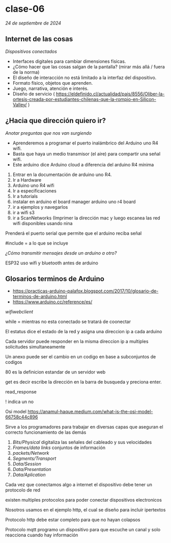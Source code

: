 # clase-06
*24 de septiembre de 2024*

## Internet de las cosas

*Dispositivos conectados*

- Interfaces digitales para cambiar dimensiones físicas.
- ¿Cómo hacer que las cosas salgan de la pantalla? (mirar más allá / fuera de la norma)
- El diseño de interacción no está limitado a la interfaz del dispositivo.
- Formato físico, objetos que aprenden.
- Juego, narrativa, atención e interés.
- Diseño de servicio ( https://eldefinido.cl/actualidad/pais/8556/Oliber-la-ortesis-creada-por-estudiantes-chilenas-que-la-rompio-en-Silicon-Valley/ )
  
## ¿Hacia que dirección quiero ir?

*Anotar preguntas que nos van surgiendo* 

- Aprenderemos a programar el puerto inalámbrico del Arduino uno R4 wifi.
- Basta que haya un medio transmisor (el aire) para compartir una señal wifi.
- Este arduino dice Arduino cloud a diferencia del arduino R4 mínima
  
1. Entrar en la documentación de arduino uno R4.
2. Ir a Hardware
3. Arduino uno R4 wifi
4. Ir a especificaciones
5. Ir a tutorials
6. instalar en arduino el board manager arduino uno r4 board
7. ir a ejemplos y navegarlos
8. ir a wifi s3
9. ir a ScanNetworks (Imprimer la dirección mac y luego escanea las red wifi disponibles usando nina
    
Prenderá el puerto serial que permite que el arduino reciba señal 

#include = a lo que se incluye 
   
*¿Cómo transmitir mensajes desde un arduino a otro?*

ESP32 uso wifi y bluetooth antes de arduino

## Glosarios terminos de Arduino 

- https://practicas-arduino-palafox.blogspot.com/2017/10/glosario-de-terminos-de-arduino.html
- https://www.arduino.cc/reference/es/
  
*wifiwebclient*

while = mientras no esta conectado se tratará de coonectar 

El estatus dice el estado de la red y asigna una direccion ip a cada arduino

Cada servidor puede responder en la misma direccion ip a multiples solicitudes simultaneamente

Un anexo puede ser el cambio en un codigo en base a subconjuntos de codigos

80 es la definicion estandar de un servidor web

get es decir escribe la dirección en la barra de busqueda y preciona enter.

read_response

! indica un no

Osi model https://anamul-haque.medium.com/what-is-the-osi-model-66758c44c896

Sirve a los programadores para trabajar en diversas capas que aseguran el correcto funcionamiento de las demás

1. *Bits/Physical* digitaliza las señales del cableado y sus velocidades
2. *Frames/data links* conjuntos de información
3. *packets/Network* 
4. *Segments/Transport*
5. *Data/Session*
6. *Data/Presentation*
7. *Data/Aplication*

Cada vez que conectamos algo a internet el dispositivo debe tener un protocolo de red

existen multiples protocolos para poder conectar dispositivos electronicos 

Nosotros usamos en el ejemplo http, el cual se diseño para incluir ipertextos 

Protocolo http debe estar completo para que no hayan colapsos

Protocolo mqtt programo un dispositivo para que escuche un canal y solo reacciona cuando hay información



